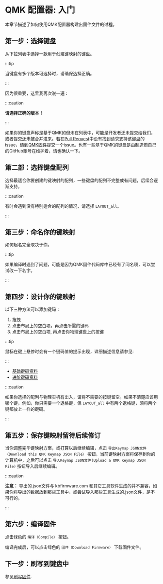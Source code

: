 # QMK 配置器: 入门

<!---
  original document: 0.15.12:docs/configurator_step_by_step.md
  git diff 0.15.12 HEAD -- docs/configurator_step_by_step.md | cat
-->

本章节描述了如何使用QMK配置器构建出固件文件的过程。

## 第一步：选择键盘

从下拉列表中选择一款用于创建键映射的键盘。

:::tip

当键盘有多个版本可选择时，请确保选择正确。

:::

因为很重要，这里我再次说一遍：

:::caution

**请选择正确的版本！**

:::

如果你的键盘声称是基于QMK的但未在列表中，可能是开发者还未提交给我们，或者提交还未被合并进来。若在[Pull Request](https://github.com/qmk/qmk_firmware/pulls?q=is%3Aopen+is%3Apr+label%3Akeyboard)中没有找到请求支持该键盘的issue，请到[QMK固件](https://github.com/qmk/qmk_firmware/issues)提交一个issue。也有一些基于QMK的键盘是由制造商自己的GitHub账号在维护着，请也确认一下。  <!-- FIXME(skullydazed): This feels too wordy and I'm not sure we want to encourage these kinds of issues. Also, should we prompt them to bug the manufacutrer? -->

## 第二部：选择键盘配列

选择最适合你要创建的键映射的配列，一些键盘的配列不完整或有问题，后续会逐渐支持。

:::caution

有时会遇到没有特别适合的配列的情况，请选择 `LAYOUT_all`。

:::

## 第三步：命名你的键映射

如何起名完全取决于你。

:::tip

如果编译时遇到了问题，可能是因为QMK固件代码库中已经有了同名项，可以尝试改一下名字。

:::

## 第四步：设计你的键映射

以下三种方法可以添加键码：

1. 拖拽
2. 点击布局上的空白项，再点击所需的键码
3. 点击布局上的空白项, 再点击你物理键盘上的按键

:::tip

鼠标在键上悬停时会有一个键码值的提示出现，详细描述信息请参见:

:::

* [基础键码资料](zh-cn/keycodes_basic.md)
* [进阶键码资料](zh-cn/feature_advanced_keycodes.md)

:::caution

如果你选择的配列与物理实机有出入，请将不需要的按键留空。如果不清楚应该用哪个键，例如，你只需要一个退格键，但 `LAYOUT_all` 中有两个退格键，须将两个键都放上一样的键码。

:::

## 第五步：保存键映射留待后续修订

当你调整完毕键映射方案，或打算以后继续编辑，点击 `导出Keymap JSON文件（Download this QMK Keymap JSON File）` 按钮，当前键映射方案将保存到你的计算机中，之后可以点击 `导入Keymap JSON文件(Upload a QMK Keymap JSON File)` 按钮导入后继续编辑。

:::caution

**注意：** 导出的.json文件与 kbfirmware.com 和其它工具软件生成的并不兼容，如果你将导出的数据放到那些工具中，或尝试导入那些工具生成的.json文件，是不可行的。

:::

## 第六步：编译固件

点击绿色的 `编译（Compile）` 按钮。

编译完成后，可以点击绿色的 `固件（Download Firmware）` 下载固件文件。

## 下一步：刷写到键盘中

参见[刷写固件](zh-cn/newbs_flashing.md).
